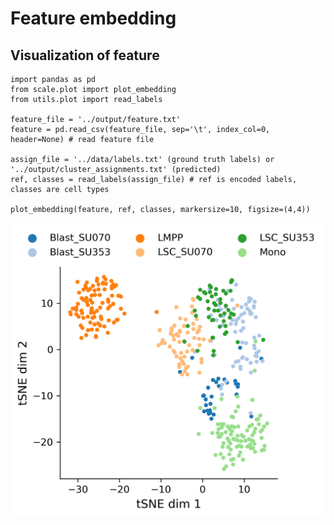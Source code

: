# Feature embedding

## Visualization of feature

    import pandas as pd
    from scale.plot import plot_embedding
    from utils.plot import read_labels
    
    feature_file = '../output/feature.txt'
    feature = pd.read_csv(feature_file, sep='\t', index_col=0, header=None) # read feature file
    
    assign_file = '../data/labels.txt' (ground truth labels) or '../output/cluster_assignments.txt' (predicted)
    ref, classes = read_labels(assign_file) # ref is encoded labels, classes are cell types
   
    plot_embedding(feature, ref, classes, markersize=10, figsize=(4,4))
    
    
![feature embedding](feature_embedding.png)
